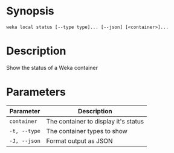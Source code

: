 # Synopsis

```weka local status [--type type]... [--json] [<container>]...```

# Description

Show the status of a Weka container

# Parameters

| Parameter | Description |
| --------- | ----------- |
| `container` | The container to display it's status |
| `-t, --type` | The container types to show |
| `-J, --json` | Format output as JSON |
